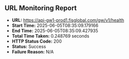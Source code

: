 ## URL Monitoring Report

- **URL:** https://api-gw1-prod1.fisglobal.com/gw/v1/health
- **Start Time:** 2025-06-05T08:35:09.179166
- **End Time:** 2025-06-05T08:35:09.427935
- **Total Time Taken:** 0.248769 seconds
- **HTTP Status Code:** 200
- **Status:** Success
- **Failure Reason:** N/A
